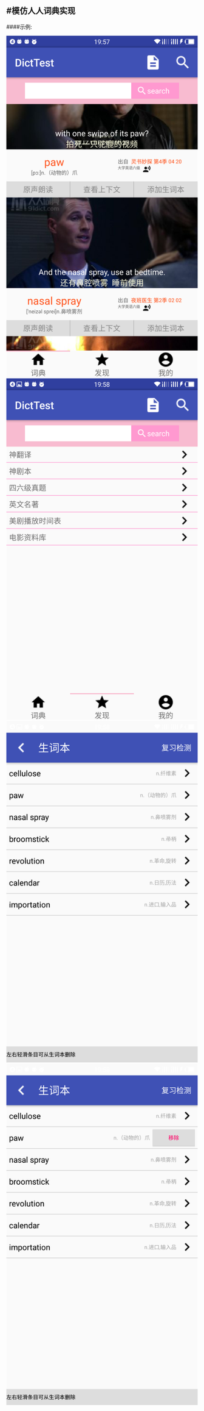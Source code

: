 #模仿人人词典实现
-------------
####示例:  

![image](https://github.com/SunPointed/DictTest/blob/master/img/show1.png)
<br />
![image](https://github.com/SunPointed/DictTest/blob/master/img/show2.png)
<br />
![image](https://github.com/SunPointed/DictTest/blob/master/img/show3.png)
<br />
![image](https://github.com/SunPointed/DictTest/blob/master/img/show4.png)

<!-- ###特性（可选）
- 特性A

- 特性B

###原理说明（可选）
阐述项目是基于什么思路设计的


### 下载安装
Gradle:  
``` xml
compile 'xxx'
```
(说明项目的配置方法，android开源库多用Gradle导入)

###使用方法
怎么使用，有哪些步骤哪些接口。

### 注意事项
比如混淆方法等

###TODO（可选）
接下来的开发/维护计划。

## License
遵守的协议 -->
